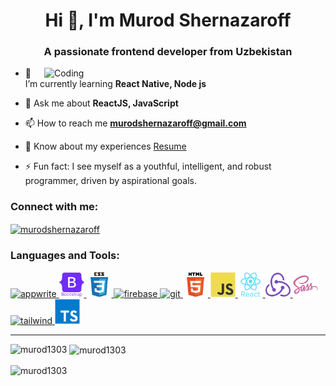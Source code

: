 <h1 align="center">Hi 👋, I'm Murod Shernazaroff</h1>
<h3 align="center">A passionate frontend developer from Uzbekistan</h3>

<img align="right" alt="Coding" width="450" src="https://img.freepik.com/free-vector/hand-drawn-web-developers_23-2148819604.jpg?t=st=1714160175~exp=1714163775~hmac=73d38bc7e653654911e0bd19d1037d30b0a3dedddc860eac3fa6794a934e7876&w=996">

- 🌱 I’m currently learning **React Native, Node js**

- 💬 Ask me about **ReactJS, JavaScript**

- 📫 How to reach me **murodshernazaroff@gmail.com**

- 📄 Know about my experiences <a href="https://drive.google.com/file/d/1g4M691xcVFLxgtMsBuYwS7x4UfOLTKUg/view?usp=sharing" target="blank">Resume</a>

- ⚡ Fun fact: I see myself as a youthful, intelligent, and robust programmer, driven by aspirational goals.

<h3 align="left">Connect with me:</h3>
<p align="left">
<a href="https://linkedin.com/in/murodshernazaroff" target="blank"><img align="center" src="https://raw.githubusercontent.com/rahuldkjain/github-profile-readme-generator/master/src/images/icons/Social/linked-in-alt.svg" alt="murodshernazaroff" height="30" width="40" /></a>
</p>

<h3 align="left">Languages and Tools:</h3>
<p align="left"> <a href="https://appwrite.io" target="_blank" rel="noreferrer"> <img src="https://www.vectorlogo.zone/logos/appwriteio/appwriteio-icon.svg" alt="appwrite" width="40" height="40"/> </a> <a href="https://getbootstrap.com" target="_blank" rel="noreferrer"> <img src="https://raw.githubusercontent.com/devicons/devicon/master/icons/bootstrap/bootstrap-plain-wordmark.svg" alt="bootstrap" width="40" height="40"/> </a> <a href="https://www.w3schools.com/css/" target="_blank" rel="noreferrer"> <img src="https://raw.githubusercontent.com/devicons/devicon/master/icons/css3/css3-original-wordmark.svg" alt="css3" width="40" height="40"/> </a> <a href="https://firebase.google.com/" target="_blank" rel="noreferrer"> <img src="https://www.vectorlogo.zone/logos/firebase/firebase-icon.svg" alt="firebase" width="40" height="40"/> </a> <a href="https://git-scm.com/" target="_blank" rel="noreferrer"> <img src="https://www.vectorlogo.zone/logos/git-scm/git-scm-icon.svg" alt="git" width="40" height="40"/> </a> <a href="https://www.w3.org/html/" target="_blank" rel="noreferrer"> <img src="https://raw.githubusercontent.com/devicons/devicon/master/icons/html5/html5-original-wordmark.svg" alt="html5" width="40" height="40"/> </a> <a href="https://developer.mozilla.org/en-US/docs/Web/JavaScript" target="_blank" rel="noreferrer"> <img src="https://raw.githubusercontent.com/devicons/devicon/master/icons/javascript/javascript-original.svg" alt="javascript" width="40" height="40"/> </a> <a href="https://reactjs.org/" target="_blank" rel="noreferrer"> <img src="https://raw.githubusercontent.com/devicons/devicon/master/icons/react/react-original-wordmark.svg" alt="react" width="40" height="40"/> </a> <a href="https://redux.js.org" target="_blank" rel="noreferrer"> <img src="https://raw.githubusercontent.com/devicons/devicon/master/icons/redux/redux-original.svg" alt="redux" width="40" height="40"/> </a> <a href="https://sass-lang.com" target="_blank" rel="noreferrer"> <img src="https://raw.githubusercontent.com/devicons/devicon/master/icons/sass/sass-original.svg" alt="sass" width="40" height="40"/> </a> <a href="https://tailwindcss.com/" target="_blank" rel="noreferrer"> <img src="https://www.vectorlogo.zone/logos/tailwindcss/tailwindcss-icon.svg" alt="tailwind" width="40" height="40"/> </a> <a href="https://www.typescriptlang.org/" target="_blank" rel="noreferrer"> <img src="https://raw.githubusercontent.com/devicons/devicon/master/icons/typescript/typescript-original.svg" alt="typescript" width="40" height="40"/> </a> </p>

<hr/>

<p><img align="left" src="https://github-readme-stats.vercel.app/api/top-langs?username=murod1303&show_icons=true&locale=en&layout=compact" alt="murod1303" /></p>

<p>&nbsp;<img align="center" src="https://github-readme-stats.vercel.app/api?username=murod1303&show_icons=true&locale=en" alt="murod1303" /></p>

<p><img align="center" src="https://github-readme-streak-stats.herokuapp.com/?user=murod1303&" alt="murod1303" /></p>

